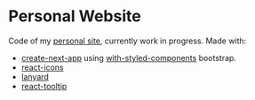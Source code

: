# Personal Website

Code of my [personal site](https://omarlc.vercel.app/), currently work in progress.
Made with: 
- [create-next-app](https://nextjs.org/docs/api-reference/create-next-app) using [with-styled-components](https://github.com/vercel/next.js/tree/canary/examples/with-styled-components) bootstrap. 
- [react-icons](https://react-icons.github.io/react-icons/)
- [lanyard](https://github.com/barbarbar338/react-use-lanyard)
- [react-tooltip](https://github.com/wwayne/react-tooltip)
